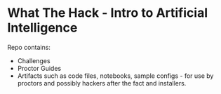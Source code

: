 # What The Hack - Intro to Artificial Intelligence

Repo contains:
- Challenges
- Proctor Guides
- Artifacts such as code files, notebooks, sample configs - for use by proctors and possibly hackers after the fact and installers.
